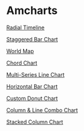 # Amcharts
<a href="https://fitzpk.github.io/Repo-2/index.html">Radial Timeline</a>

<a href="https://fitzpk.github.io/Repo-2/admissionchart.html">Staggered Bar Chart</a>

<a href="https://fitzpk.github.io/Repo-2/intlmap.html">World Map</a>

<a href="https://fitzpk.github.io/Repo-2/courseconnect.html">Chord Chart</a>

<a href="https://fitzpk.github.io/Repo-2/demogs.html">Multi-Series Line Chart</a>

<a href="https://fitzpk.github.io/Repo-2/demogsDept.html">Horizontal Bar Chart</a>

<a href="https://fitzpk.github.io/Repo-2/funding.html">Custom Donut Chart</a>

<a href="https://fitzpk.github.io/Repo-2/combo.html">Column & Line Combo Chart</a>

<a href="https://fitzpk.github.io/Repo-2/stacked.html">Stacked Column Chart</a>
